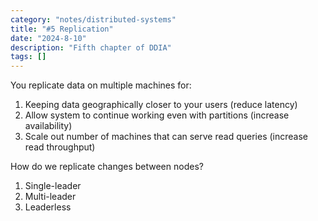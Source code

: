 ```yaml
---
category: "notes/distributed-systems"
title: "#5 Replication"
date: "2024-8-10"
description: "Fifth chapter of DDIA"
tags: []
---
```

You replicate data on multiple machines for:
1) Keeping data geographically closer to your users (reduce latency)
2) Allow system to continue working even with partitions (increase availability)
3) Scale out number of machines that can serve read queries (increase read throughput)

How do we replicate changes between nodes?

1) Single-leader
2) Multi-leader
3) Leaderless 